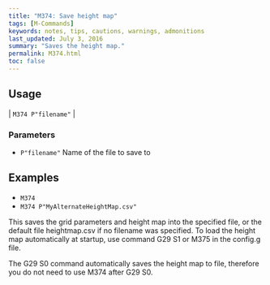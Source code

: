 ```yaml
---
title: "M374: Save height map" 
tags: [M-Commands]
keywords: notes, tips, cautions, warnings, admonitions
last_updated: July 3, 2016
summary: "Saves the height map."
permalink: M374.html
toc: false
---
```



## Usage ##

| `M374 P"filename"` | 

### Parameters ###

+ `P"filename"` Name of the file to save to

## Examples ##

+ `M374`
+ `M374 P"MyAlternateHeightMap.csv"`

This saves the grid parameters and height map into the specified file, or the default file heightmap.csv if no filename was specified. To load the height map automatically at startup, use command G29 S1 or M375 in the config.g file.

The G29 S0 command automatically saves the height map to file, therefore you do not need to use M374 after G29 S0.
